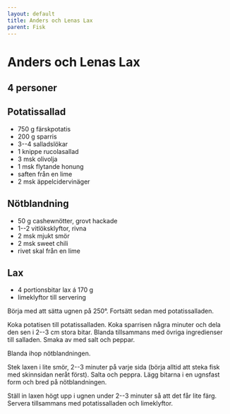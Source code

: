 ```yaml
---
layout: default
title: Anders och Lenas Lax
parent: Fisk
---
```

# Anders och Lenas Lax

## 4 personer

## Potatissallad

-   750 g färskpotatis
-   200 g sparris
-   3--4 salladslökar
-   1 knippe rucolasallad
-   3 msk olivolja
-   1 msk flytande honung
-   saften från en lime
-   2 msk äppelcidervinäger

## Nötblandning

-   50 g cashewnötter, grovt hackade
-   1--2 vitlöksklyftor, rivna
-   2 msk mjukt smör
-   2 msk sweet chili
-   rivet skal från en lime

## Lax

-   4 portionsbitar lax á 170 g
-   limeklyftor till servering

Börja med att sätta ugnen på 250°. Fortsätt sedan med
potatissalladen.

Koka potatisen till potatissalladen. Koka sparrisen några minuter och
dela den sen i 2--3 cm stora bitar. Blanda tillsammans med övriga
ingredienser till salladen. Smaka av med salt och peppar.

Blanda ihop nötblandningen.

Stek laxen i lite smör, 2--3 minuter på varje sida (börja alltid att
steka fisk med skinnsidan neråt först). Salta och peppra. Lägg bitarna i
en ugnsfast form och bred på nötblandningen.

Ställ in laxen högt upp i ugnen under 2--3 minuter så att det får lite
färg. Servera tillsammans med potatissalladen och limeklyftor.

